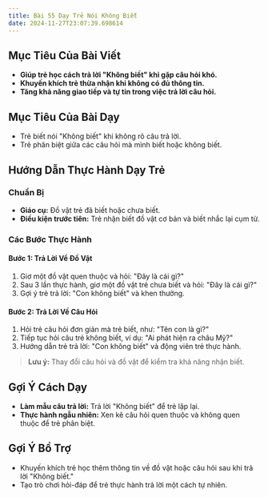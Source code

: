 ```yaml
---
title: Bài 55 Dạy Trẻ Nói Không Biết  
date: 2024-11-27T23:07:39.698614
---
```


## Mục Tiêu Của Bài Viết
- **Giúp trẻ học cách trả lời "Không biết" khi gặp câu hỏi khó.**
- **Khuyến khích trẻ thừa nhận khi không có đủ thông tin.**
- **Tăng khả năng giao tiếp và tự tin trong việc trả lời câu hỏi.**

## Mục Tiêu Của Bài Dạy
- Trẻ biết nói "Không biết" khi không rõ câu trả lời.
- Trẻ phân biệt giữa các câu hỏi mà mình biết hoặc không biết.

## Hướng Dẫn Thực Hành Dạy Trẻ

### Chuẩn Bị
- **Giáo cụ:** Đồ vật trẻ đã biết hoặc chưa biết.
- **Điều kiện trước tiên:** Trẻ nhận biết đồ vật cơ bản và biết nhắc lại cụm từ.

### Các Bước Thực Hành
#### Bước 1: Trả Lời Về Đồ Vật
1. Giơ một đồ vật quen thuộc và hỏi: "Đây là cái gì?"
2. Sau 3 lần thực hành, giơ một đồ vật trẻ chưa biết và hỏi: "Đây là cái gì?"
3. Gợi ý trẻ trả lời: "Con không biết" và khen thưởng.

#### Bước 2: Trả Lời Về Câu Hỏi
1. Hỏi trẻ câu hỏi đơn giản mà trẻ biết, như: "Tên con là gì?"
2. Tiếp tục hỏi câu trẻ không biết, ví dụ: "Ai phát hiện ra châu Mỹ?"
3. Hướng dẫn trẻ trả lời: "Con không biết" và động viên trẻ thực hành.

> **Lưu ý:** Thay đổi câu hỏi và đồ vật để kiểm tra khả năng nhận biết.

## Gợi Ý Cách Dạy
- **Làm mẫu câu trả lời:** Trả lời "Không biết" để trẻ lặp lại.
- **Thực hành ngẫu nhiên:** Xen kẽ câu hỏi quen thuộc và không quen thuộc để trẻ phân biệt.

## Gợi Ý Bổ Trợ
- Khuyến khích trẻ học thêm thông tin về đồ vật hoặc câu hỏi sau khi trả lời "Không biết."
- Tạo trò chơi hỏi-đáp để trẻ thực hành trả lời một cách tự nhiên.
